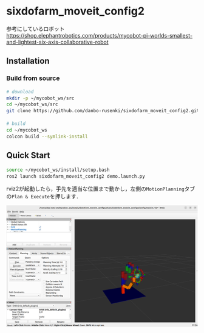 # sixdofarm_moveit_config2

参考にしているロボット
https://shop.elephantrobotics.com/products/mycobot-pi-worlds-smallest-and-lightest-six-axis-collaborative-robot

## Installation

### Build from source

```sh
# download
mkdir -p ~/mycobot_ws/src
cd ~/mycobot_ws/src
git clone https://github.com/danbo-rusenki/sixdofarm_moveit_config2.git

# build
cd ~/mycobot_ws
colcon build --symlink-install

```

## Quick Start
```sh
source ~/mycobot_ws/install/setup.bash
ros2 launch sixdofarm_moveit_config2 demo.launch.py 
```
rviz2が起動したら，手先を適当な位置まで動かし，左側の`MotionPlanning`タブの`Plan & Execute`を押します．

<p align="center">
<img src="./image1.png" alt="sixdofarm" width="600"  />
</p>
